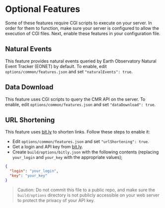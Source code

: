 # Optional Features

Some of these features require CGI scripts to execute on your server. In order for them
to function, make sure your server is configured to allow the execution of
CGI files. Next, enable these features in your configuration file.

## Natural Events

This feature provides natural events queried by Earth Observatory Natural Event Tracker (EONET) by default. To enable, edit `options/common/features.json` and set `"naturalEvents": true`.

## Data Download

This feature uses CGI scripts to query the CMR API on the server. To enable,
edit `options/common/features.json` and set `"dataDownload": true`.

## URL Shortening

This feature uses
[bit.ly](http://bit.ly) to shorten links. Follow these steps to enable it:

* Edit `options/common/features.json` and set `"urlShortening": true`.
* Get a login and API key from [bit.ly](http://bit.ly).
* Create `build/options/bitly.json` with the following contents (replacing `your_login` and `your_key` with the appropriate values);

```json
{
  "login": "your_login",
  "key": "your_key"
}
```

> Caution: Do not commit this file to a public repo, and make sure the `build/options` directory is not publicly accessible on your web server to protect the privacy of your API key.
